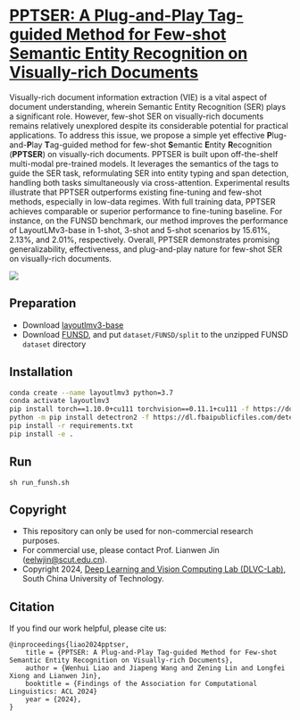 # [PPTSER: A Plug-and-Play Tag-guided Method for Few-shot Semantic Entity Recognition on Visually-rich Documents](https://openreview.net/forum?id=gDqdC8dGfjO)

Visually-rich document information extraction (VIE) is a vital aspect of document understanding, wherein Semantic Entity Recognition (SER) plays a significant role. However, few-shot SER on visually-rich documents remains relatively unexplored despite its considerable potential for practical applications. To address this issue, we propose a simple yet effective **P**lug-and-**P**lay **T**ag-guided method for few-shot **S**emantic **E**ntity **R**ecognition (**PPTSER**) on visually-rich documents. PPTSER is built upon off-the-shelf multi-modal pre-trained models. It leverages the semantics of the tags to guide the SER task, reformulating SER into entity typing and span detection, handling both tasks simultaneously via cross-attention. Experimental results illustrate that PPTSER outperforms existing fine-tuning and few-shot methods, especially in low-data regimes. With full training data, PPTSER achieves comparable or superior performance to fine-tuning baseline. For instance, on the FUNSD benchmark, our method improves the performance of LayoutLMv3-base in 1-shot, 3-shot and 5-shot scenarios by 15.61%, 2.13%, and 2.01%, respectively. Overall, PPTSER demonstrates promising generalizability, effectiveness, and plug-and-play nature for few-shot SER on visually-rich documents.

![](architecture.png)

## Preparation
- Download [layoutlmv3-base](https://huggingface.co/microsoft/layoutlmv3-base)
- Download [FUNSD](https://guillaumejaume.github.io/FUNSD/dataset.zip), and put `dataset/FUNSD/split` to the unzipped FUNSD `dataset` directory


## Installation
``` bash
conda create --name layoutlmv3 python=3.7
conda activate layoutlmv3
pip install torch==1.10.0+cu111 torchvision==0.11.1+cu111 -f https://download.pytorch.org/whl/torch_stable.html
python -m pip install detectron2 -f https://dl.fbaipublicfiles.com/detectron2/wheels/cu111/torch1.10/index.html
pip install -r requirements.txt
pip install -e .
```

## Run
```
sh run_funsh.sh
```

## Copyright
- This repository can only be used for non-commercial research purposes.
- For commercial use, please contact Prof. Lianwen Jin (eelwjin@scut.edu.cn).
- Copyright 2024, [Deep Learning and Vision Computing Lab (DLVC-Lab)](http://www.dlvc-lab.net), South China University of Technology. 

## Citation
If you find our work helpful, please cite us:
```
@inproceedings{liao2024pptser,
    title = {PPTSER: A Plug-and-Play Tag-guided Method for Few-shot Semantic Entity Recognition on Visually-rich Documents},
    author = {Wenhui Liao and Jiapeng Wang and Zening Lin and Longfei Xiong and Lianwen Jin},
    booktitle = {Findings of the Association for Computational Linguistics: ACL 2024}
    year = {2024},
}
```